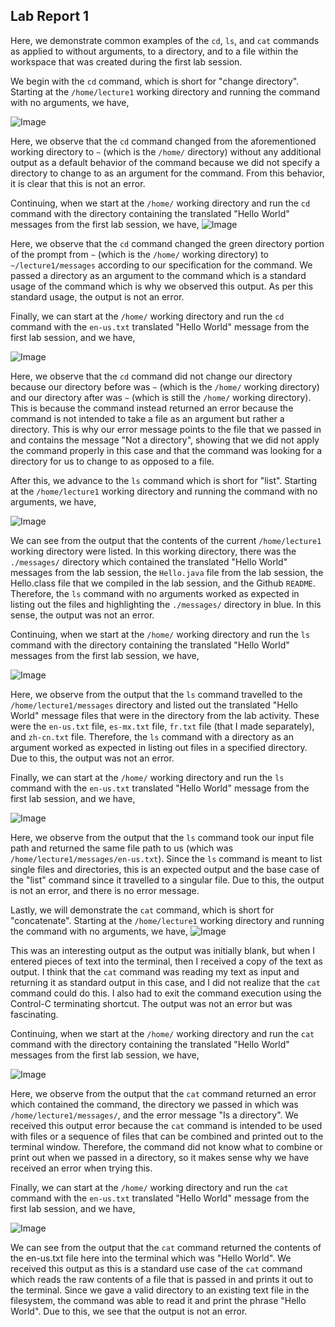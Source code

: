 ## Lab Report 1

Here, we demonstrate common examples of the `cd`, `ls`, and `cat` commands as applied to without arguments, to a directory, and to a file within the workspace that was created during the first lab session.

We begin with the `cd` command, which is short for "change directory". Starting at the `/home/lecture1` working directory and running the command with no arguments, we have,

![Image](https://r800360.github.io/cse15l-lab-reports/Images/Lab1/cd_command_no_arguments.png)

Here, we observe that the `cd` command changed from the aforementioned working directory to `~` (which is the `/home/` directory) without any additional output as a default behavior of the command because we did not specify a directory to change to as an argument for the command. From this behavior, it is clear that this is not an error.

Continuing, when we start at the `/home/` working directory and run the `cd` command with the directory containing the translated "Hello World" messages from the first lab session, we have,
![Image](https://r800360.github.io/cse15l-lab-reports/Images/Lab1/cd_command_directory.png)

Here, we observe that the `cd` command changed the green directory portion of the prompt from `~` (which is the `/home/` working directory) to `~/lecture1/messages` according to our specification for the command. We passed a directory as an argument to the command which is a standard usage of the command which is why we observed this output. As per this standard usage, the output is not an error.  

Finally, we can start at the `/home/` working directory and run the `cd` command with the `en-us.txt` translated "Hello World" message from the first lab session, and we have,

![Image](https://r800360.github.io/cse15l-lab-reports/Images/Lab1/cd_command_file.png)

Here, we observe that the `cd` command did not change our directory because our directory before was `~` (which is the `/home/` working directory) and our directory after was `~` (which is still the `/home/` working directory). This is because the command instead returned an error because the command is not intended to take a file as an argument but rather a directory. This is why our error message points to the file that we passed in and contains the message "Not a directory", showing that we did not apply the command properly in this case and that the command was looking for a directory for us to change to as opposed to a file.

After this, we advance to the `ls` command which is short for "list". Starting at the `/home/lecture1` working directory and running the command with no arguments, we have,

![Image](https://r800360.github.io/cse15l-lab-reports/Images/Lab1/ls_command_no_arguments.png)

We can see from the output that the contents of the current `/home/lecture1` working directory were listed. In this working directory, there was the `./messages/` directory which contained the translated "Hello World" messages from the lab session, the `Hello.java` file from the lab session, the Hello.class file that we compiled in the lab session, and the Github `README`. Therefore, the `ls` command with no arguments worked as expected in listing out the files and highlighting the `./messages/` directory in blue. In this sense, the output was not an error.

Continuing, when we start at the `/home/` working directory and run the `ls` command with the directory containing the translated "Hello World" messages from the first lab session, we have,

![Image](https://r800360.github.io/cse15l-lab-reports/Images/Lab1/ls_command_directory.png)

Here, we observe from the output that the `ls` command travelled to the `/home/lecture1/messages` directory and listed out the translated "Hello World" message files that were in the directory from the lab activity. These were the `en-us.txt` file, `es-mx.txt` file, `fr.txt` file (that I made separately), and `zh-cn.txt` file. Therefore, the `ls` command with a directory as an argument worked as expected in listing out files in a specified directory. Due to this, the output was not an error.

Finally, we can start at the `/home/` working directory and run the `ls` command with the `en-us.txt` translated "Hello World" message from the first lab session, and we have,

![Image](https://r800360.github.io/cse15l-lab-reports/Images/Lab1/ls_command_file.png)

Here, we observe from the output that the `ls` command took our input file path and returned the same file path to us (which was `/home/lecture1/messages/en-us.txt`). Since the `ls` command is meant to list single files and directories, this is an expected output and the base case of the "list" command since it travelled to a singular file. Due to this, the output is not an error, and there is no error message.

Lastly, we will demonstrate the `cat` command, which is short for "concatenate". Starting at the `/home/lecture1` working directory and running the command with no arguments, we have,
![Image](https://r800360.github.io/cse15l-lab-reports/Images/Lab1/cat_command_no_arguments.png)

This was an interesting output as the output was initially blank, but when I entered pieces of text into the terminal, then I received a copy of the text as output. I think that the `cat` command was reading my text as input and returning it as standard output in this case, and I did not realize that the `cat` command could do this. I also had to exit the command execution using the Control-C terminating shortcut. The output was not an error but was fascinating.

Continuing, when we start at the `/home/` working directory and run the `cat` command with the directory containing the translated "Hello World" messages from the first lab session, we have,

![Image](https://r800360.github.io/cse15l-lab-reports/Images/Lab1/cat_command_directory.png)

Here, we observe from the output that the `cat` command returned an error which contained the command, the directory we passed in which was `/home/lecture1/messages/`, and the error message "Is a directory". We received this output error because the `cat` command is intended to be used with files or a sequence of files that can be combined and printed out to the terminal window. Therefore, the command did not know what to combine or print out when we passed in a directory, so it makes sense why we have received an error when trying this. 

Finally, we can start at the `/home/` working directory and run the `cat` command with the `en-us.txt` translated "Hello World" message from the first lab session, and we have, 

![Image](https://r800360.github.io/cse15l-lab-reports/Images/Lab1/cat_command_file.png)

We can see from the output that the `cat` command returned the contents of the en-us.txt file here into the terminal which was "Hello World". We received this output as this is a standard use case of the `cat` command which reads the raw contents of a file that is passed in and prints it out to the terminal. Since we gave a valid directory to an existing text file in the filesystem, the command was able to read it and print the phrase "Hello World". Due to this, we see that the output is not an error.
